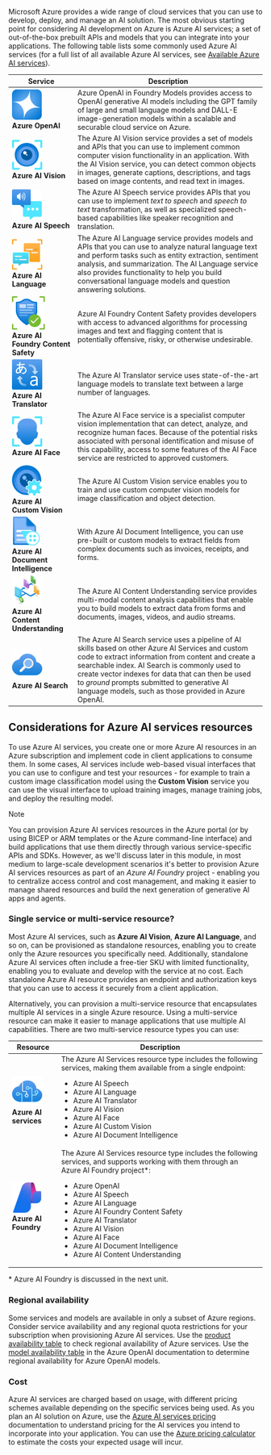 Microsoft Azure provides a wide range of cloud services that you can use to develop, deploy, and manage an AI solution. The most obvious starting point for considering AI development on Azure is Azure AI services; a set of out-of-the-box prebuilt APIs and models that you can integrate into your applications. The following table lists some commonly used Azure AI services (for a full list of all available Azure AI services, see [Available Azure AI services](/azure/ai-services/what-are-ai-services#available-azure-ai-services?azure-portal=true)).

| Service | Description |
| ---- | ----------- |
| ![Azure OpenAI service icon.](../media/open-ai.png)<br>**Azure OpenAI**  | Azure OpenAI in Foundry Models provides access to OpenAI generative AI models including the GPT family of large and small language models and DALL-E image-generation models within a scalable and securable cloud service on Azure. |
| ![Azure AI Vision service icon.](../media/vision.png)<br>**Azure AI Vision**  | The Azure AI Vision service provides a set of models and APIs that you can use to implement common computer vision functionality in an application. With the AI Vision service, you can detect common objects in images, generate captions, descriptions, and tags based on image contents, and read text in images. |
| ![Azure AI Speech service icon.](../media/speech-service.png)<br>**Azure AI Speech**  | The Azure AI Speech service provides APIs that you can use to implement *text to speech* and *speech to text* transformation, as well as specialized speech-based capabilities like speaker recognition and translation. |
| ![Azure AI Language service icon.](../media/language.png)<br>**Azure AI Language**  | The Azure AI Language service provides models and APIs that you can use to analyze natural language text and perform tasks such as entity extraction, sentiment analysis, and summarization. The AI Language service also provides functionality to help you build conversational language models and question answering solutions. |
| ![Azure AI Foundry Content Safety service icon.](../media/content-safety.png)<br>**Azure AI Foundry Content Safety**  | Azure AI Foundry Content Safety provides developers with access to advanced algorithms for processing images and text and flagging content that is potentially offensive, risky, or otherwise undesirable. |
| ![Azure AI Translator service icon.](../media/translator.png)<br>**Azure AI Translator**  | The Azure AI Translator service uses state-of-the-art language models to translate text between a large number of languages. |
| ![Azure AI Face service icon.](../media/face.png)<br>**Azure AI Face**  | The Azure AI Face service is a specialist computer vision implementation that can detect, analyze, and recognize human faces. Because of the potential risks associated with personal identification and misuse of this capability, access to some features of the AI Face service are restricted to approved customers. |
| ![Azure AI Custom Vision service icon.](../media/custom-vision.png)<br>**Azure AI Custom Vision**  | The Azure AI Custom Vision service enables you to train and use custom computer vision models for image classification and object detection. |
| ![Azure AI Document Intelligence service icon.](../media/document-intelligence.png)<br>**Azure AI Document Intelligence**  | With Azure AI Document Intelligence, you can use pre-built or custom models to extract fields from complex documents such as invoices, receipts, and forms. |
| ![Azure AI Content Understanding service icon.](../media/content-understanding.png)<br>**Azure AI Content Understanding**  | The Azure AI Content Understanding service provides multi-modal content analysis capabilities that enable you to build models to extract data from forms and documents, images, videos, and audio streams. |
| ![Azure AI Search service icon.](../media/search.png)<br>**Azure AI Search**  | The Azure AI Search service uses a pipeline of AI skills based on other Azure AI Services and custom code to extract information from content and create a searchable index. AI Search is commonly used to create vector indexes for data that can then be used to *ground* prompts submitted to generative AI language models, such as those provided in Azure OpenAI.|

## Considerations for Azure AI services resources

To use Azure AI services, you create one or more Azure AI resources in an Azure subscription and implement code in client applications to consume them. In some cases, AI services include web-based visual interfaces that you can use to configure and test your resources - for example to train a custom image classification model using the **Custom Vision** service you can use the visual interface to upload training images, manage training jobs, and deploy the resulting model.

> [!NOTE]
> You can provision Azure AI services resources in the Azure portal (or by using BICEP or ARM templates or the Azure command-line interface) and build applications that use them directly through various service-specific APIs and SDKs. However, as we'll discuss later in this module, in most medium to large-scale development scenarios it's better to provision Azure AI services resources as part of an *Azure AI Foundry* project - enabling you to centralize access control and cost management, and making it easier to manage shared resources and build the next generation of generative AI apps and agents.

### Single service or multi-service resource?

Most Azure AI services, such as **Azure AI Vision**, **Azure AI Language**, and so on, can be provisioned as standalone resources, enabling you to create only the Azure resources you specifically need. Additionally, standalone Azure AI services often include a free-tier SKU with limited functionality, enabling you to evaluate and develop with the service at no cost. Each standalone Azure AI resource provides an endpoint and authorization keys that you can use to access it securely from a client application.

Alternatively, you can provision a multi-service resource that encapsulates multiple AI services in a single Azure resource. Using a multi-service resource can make it easier to manage applications that use multiple AI capabilities. There are two multi-service resource types you can use:

| Resource | Description |
| ---- | ----------- |
| ![Azure AI service icon.](../media/cognitive-services.png)<br>**Azure AI services**  | The Azure AI Services resource type includes the following services, making them available from a single endpoint: <ul><li>Azure AI Speech</li><li>Azure AI Language</li><li>Azure AI Translator</li><li>Azure AI Vision</li><li>Azure AI Face</li><li>Azure AI Custom Vision</li><li>Azure AI Document Intelligence</li></ul>|
| ![Azure AI Foundry icon.](../media/ai-services.png)<br>**Azure AI Foundry**  | The Azure AI Services resource type includes the following services, and supports working with them through an Azure AI Foundry project\*: <ul><li>Azure OpenAI</li><li>Azure AI Speech</li><li>Azure AI Language</li><li>Azure AI Foundry Content Safety</li><li>Azure AI Translator</li><li>Azure AI Vision</li><li>Azure AI Face</li><li>Azure AI Document Intelligence</li><li>Azure AI Content Understanding</li></ul> |

\* Azure AI Foundry is discussed in the next unit.

### Regional availability

Some services and models are available in only a subset of Azure regions. Consider service availability and any regional quota restrictions for your subscription when provisioning Azure AI services. Use the [product availability table](https://azure.microsoft.com/explore/global-infrastructure/products-by-region/table?azure-portal=true) to check regional availability of Azure services. Use the [model availability table](/azure/ai-services/openai/concepts/models#model-summary-table-and-region-availability?azure-portal=true) in the Azure OpenAI documentation to determine regional availability for Azure OpenAI models.

### Cost

Azure AI services are charged based on usage, with different pricing schemes available depending on the specific services being used. As you plan an AI solution on Azure, use the [Azure AI services pricing](https://azure.microsoft.com/pricing/details/cognitive-services?azure-portal=true) documentation to understand pricing for the AI services you intend to incorporate into your application. You can use the [Azure pricing calculator](https://azure.microsoft.com/pricing/calculator?azure-portal=true) to estimate the costs your expected usage will incur.
